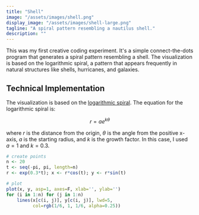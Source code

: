 ```yaml
---
title: "Shell"
image: "/assets/images/shell.png"
display_image: "/assets/images/shell-large.png"
tagline: "A spiral pattern resembling a nautilus shell."
description: ""
---
```


This was my first creative coding experiment. It's a simple connect-the-dots program that generates a spiral pattern resembling a shell. The visualization is based on the logarithmic spiral, a pattern that appears frequently in natural structures like shells, hurricanes, and galaxies.

## Technical Implementation

The visualization is based on the [logarithmic spiral](https://en.wikipedia.org/wiki/Logarithmic_spiral). The equation for the logarithmic spiral is:

$$ r = a e^{k\theta} $$

where $r$ is the distance from the origin, $\theta$ is the angle from the positive x-axis, $a$ is the starting radius, and $k$ is the growth factor. In this case, I used $a = 1$ and $k = 0.3$.





```r
# create points
n <- 20
t <- seq(-pi, pi, length=n)
r <- exp(0.3*t); x <- r*cos(t); y <- r*sin(t)

# plot
plot(x, y, asp=1, axes=F, xlab='', ylab='') 
for (i in 1:n) for (j in 1:n) 
    lines(x[c(i, j)], y[c(i, j)], lwd=5, 
          col=rgb(1/6, 1, 1/6, alpha=0.25))
```
